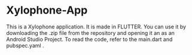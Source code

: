 # Xylophone-App
This is a Xylophone application. It is made in FLUTTER. You can use it by downloading the .zip file from the repository and opening it an as an Android Studio Project. To read the code, refer to the main.dart and pubspec.yaml .
